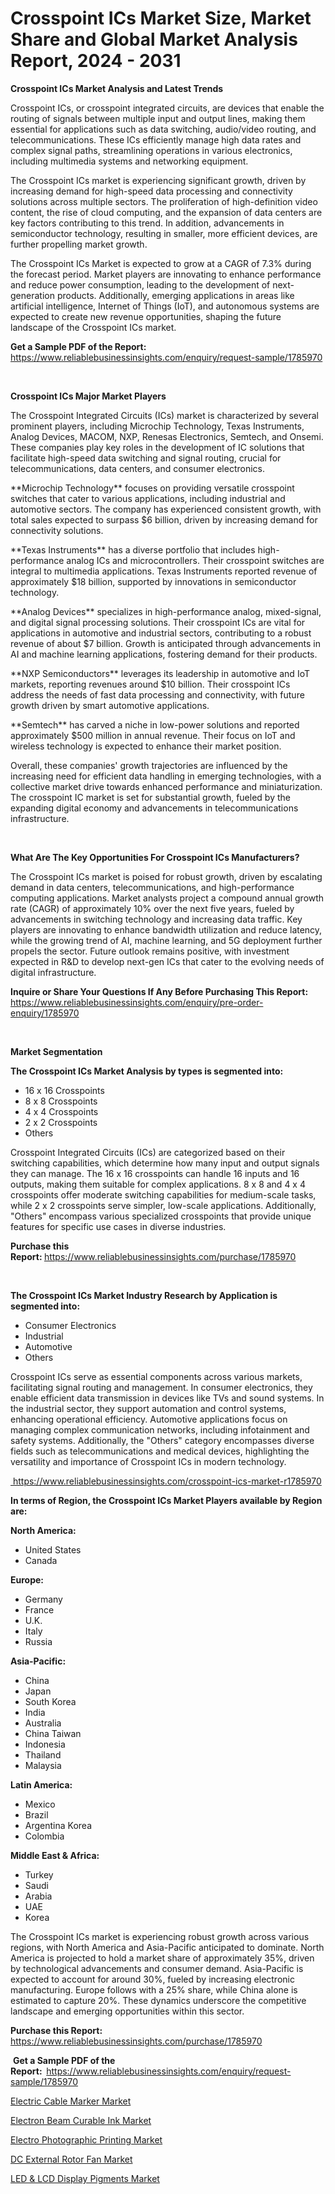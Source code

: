 <p><h1>Crosspoint ICs Market Size, Market Share and Global Market Analysis Report, 2024 - 2031</h1></p><p><strong>Crosspoint ICs Market Analysis and Latest Trends</strong></p>
<p><p>Crosspoint ICs, or crosspoint integrated circuits, are devices that enable the routing of signals between multiple input and output lines, making them essential for applications such as data switching, audio/video routing, and telecommunications. These ICs efficiently manage high data rates and complex signal paths, streamlining operations in various electronics, including multimedia systems and networking equipment.</p><p>The Crosspoint ICs market is experiencing significant growth, driven by increasing demand for high-speed data processing and connectivity solutions across multiple sectors. The proliferation of high-definition video content, the rise of cloud computing, and the expansion of data centers are key factors contributing to this trend. In addition, advancements in semiconductor technology, resulting in smaller, more efficient devices, are further propelling market growth.</p><p>The Crosspoint ICs Market is expected to grow at a CAGR of 7.3% during the forecast period. Market players are innovating to enhance performance and reduce power consumption, leading to the development of next-generation products. Additionally, emerging applications in areas like artificial intelligence, Internet of Things (IoT), and autonomous systems are expected to create new revenue opportunities, shaping the future landscape of the Crosspoint ICs market.</p></p>
<p><strong>Get a Sample PDF of the Report:&nbsp;</strong> <a href="https://www.reliablebusinessinsights.com/enquiry/request-sample/1785970?utm_campaign=57&utm_medium=2&utm_source=Github&utm_content=ia&utm_term=13102024&utm_id=crosspoint-ics">https://www.reliablebusinessinsights.com/enquiry/request-sample/1785970</a></p>
<p>&nbsp;</p>
<p><strong>Crosspoint ICs Major Market Players</strong></p>
<p><p>The Crosspoint Integrated Circuits (ICs) market is characterized by several prominent players, including Microchip Technology, Texas Instruments, Analog Devices, MACOM, NXP, Renesas Electronics, Semtech, and Onsemi. These companies play key roles in the development of IC solutions that facilitate high-speed data switching and signal routing, crucial for telecommunications, data centers, and consumer electronics.</p><p>**Microchip Technology** focuses on providing versatile crosspoint switches that cater to various applications, including industrial and automotive sectors. The company has experienced consistent growth, with total sales expected to surpass $6 billion, driven by increasing demand for connectivity solutions.</p><p>**Texas Instruments** has a diverse portfolio that includes high-performance analog ICs and microcontrollers. Their crosspoint switches are integral to multimedia applications. Texas Instruments reported revenue of approximately $18 billion, supported by innovations in semiconductor technology.</p><p>**Analog Devices** specializes in high-performance analog, mixed-signal, and digital signal processing solutions. Their crosspoint ICs are vital for applications in automotive and industrial sectors, contributing to a robust revenue of about $7 billion. Growth is anticipated through advancements in AI and machine learning applications, fostering demand for their products.</p><p>**NXP Semiconductors** leverages its leadership in automotive and IoT markets, reporting revenues around $10 billion. Their crosspoint ICs address the needs of fast data processing and connectivity, with future growth driven by smart automotive applications.</p><p>**Semtech** has carved a niche in low-power solutions and reported approximately $500 million in annual revenue. Their focus on IoT and wireless technology is expected to enhance their market position.</p><p>Overall, these companies' growth trajectories are influenced by the increasing need for efficient data handling in emerging technologies, with a collective market drive towards enhanced performance and miniaturization. The crosspoint IC market is set for substantial growth, fueled by the expanding digital economy and advancements in telecommunications infrastructure.</p></p>
<p>&nbsp;</p>
<p><strong>What Are The Key Opportunities For Crosspoint ICs Manufacturers?</strong></p>
<p><p>The Crosspoint ICs market is poised for robust growth, driven by escalating demand in data centers, telecommunications, and high-performance computing applications. Market analysts project a compound annual growth rate (CAGR) of approximately 10% over the next five years, fueled by advancements in switching technology and increasing data traffic. Key players are innovating to enhance bandwidth utilization and reduce latency, while the growing trend of AI, machine learning, and 5G deployment further propels the sector. Future outlook remains positive, with investment expected in R&D to develop next-gen ICs that cater to the evolving needs of digital infrastructure.</p></p>
<p><strong>Inquire or Share Your Questions If Any Before Purchasing This Report:</strong> <a href="https://www.reliablebusinessinsights.com/enquiry/pre-order-enquiry/1785970?utm_campaign=57&utm_medium=2&utm_source=Github&utm_content=ia&utm_term=13102024&utm_id=crosspoint-ics">https://www.reliablebusinessinsights.com/enquiry/pre-order-enquiry/1785970</a></p>
<p>&nbsp;</p>
<p><strong>Market Segmentation</strong></p>
<p><strong>The Crosspoint ICs Market Analysis by types is segmented into:</strong></p>
<p><ul><li>16 x 16 Crosspoints</li><li>8 x 8 Crosspoints</li><li>4 x 4 Crosspoints</li><li>2 x 2 Crosspoints</li><li>Others</li></ul></p>
<p><p>Crosspoint Integrated Circuits (ICs) are categorized based on their switching capabilities, which determine how many input and output signals they can manage. The 16 x 16 crosspoints can handle 16 inputs and 16 outputs, making them suitable for complex applications. 8 x 8 and 4 x 4 crosspoints offer moderate switching capabilities for medium-scale tasks, while 2 x 2 crosspoints serve simpler, low-scale applications. Additionally, "Others" encompass various specialized crosspoints that provide unique features for specific use cases in diverse industries.</p></p>
<p><strong>Purchase this Report:&nbsp;</strong><a href="https://www.reliablebusinessinsights.com/purchase/1785970?utm_campaign=57&utm_medium=2&utm_source=Github&utm_content=ia&utm_term=13102024&utm_id=crosspoint-ics">https://www.reliablebusinessinsights.com/purchase/1785970</a></p>
<p>&nbsp;</p>
<p><strong>The Crosspoint ICs Market Industry Research by Application is segmented into:</strong></p>
<p><ul><li>Consumer Electronics</li><li>Industrial</li><li>Automotive</li><li>Others</li></ul></p>
<p><p>Crosspoint ICs serve as essential components across various markets, facilitating signal routing and management. In consumer electronics, they enable efficient data transmission in devices like TVs and sound systems. In the industrial sector, they support automation and control systems, enhancing operational efficiency. Automotive applications focus on managing complex communication networks, including infotainment and safety systems. Additionally, the "Others" category encompasses diverse fields such as telecommunications and medical devices, highlighting the versatility and importance of Crosspoint ICs in modern technology.</p></p>
<p><a href="https://www.reliablebusinessinsights.com/crosspoint-ics-market-r1785970?utm_campaign=57&utm_medium=2&utm_source=Github&utm_content=ia&utm_term=13102024&utm_id=crosspoint-ics">&nbsp;https://www.reliablebusinessinsights.com/crosspoint-ics-market-r1785970</a></p>
<p><strong>In terms of Region, the Crosspoint ICs Market Players available by Region are:</strong></p>
<p>
    <p> <strong> North America: </strong>
        <ul>
            <li>United States</li>
            <li>Canada</li>
        </ul>
        </p> 
    <p> <strong> Europe: </strong>
        <ul>
            <li>Germany</li>
            <li>France</li>
            <li>U.K.</li>
            <li>Italy</li>
            <li>Russia</li>
        </ul>
        </p> 
    <p> <strong> Asia-Pacific: </strong>
        <ul>
            <li>China</li>
            <li>Japan</li>
            <li>South Korea</li>
            <li>India</li>
            <li>Australia</li>
            <li>China Taiwan</li>
            <li>Indonesia</li>
            <li>Thailand</li>
            <li>Malaysia</li>
        </ul>
        </p> 
    <p> <strong> Latin America: </strong>
        <ul>
            <li>Mexico</li>
            <li>Brazil</li>
            <li>Argentina Korea</li>
            <li>Colombia</li>
        </ul>
        </p> 
    <p> <strong> Middle East & Africa: </strong>
        <ul>
            <li>Turkey</li>
            <li>Saudi</li>
            <li>Arabia</li>
            <li>UAE</li>
            <li>Korea</li>
        </ul>
    </p>
    </p>
<p><p>The Crosspoint ICs market is experiencing robust growth across various regions, with North America and Asia-Pacific anticipated to dominate. North America is projected to hold a market share of approximately 35%, driven by technological advancements and consumer demand. Asia-Pacific is expected to account for around 30%, fueled by increasing electronic manufacturing. Europe follows with a 25% share, while China alone is estimated to capture 20%. These dynamics underscore the competitive landscape and emerging opportunities within this sector.</p></p>
<p><strong>Purchase this Report: </strong><a href="https://www.reliablebusinessinsights.com/purchase/1785970?utm_campaign=57&utm_medium=2&utm_source=Github&utm_content=ia&utm_term=13102024&utm_id=crosspoint-ics">https://www.reliablebusinessinsights.com/purchase/1785970</a></p>
<p>&nbsp;<strong>Get a Sample PDF of the Report:&nbsp;&nbsp;</strong><a href="https://www.reliablebusinessinsights.com/enquiry/request-sample/1785970?utm_campaign=57&utm_medium=2&utm_source=Github&utm_content=ia&utm_term=13102024&utm_id=crosspoint-ics">https://www.reliablebusinessinsights.com/enquiry/request-sample/1785970</a></p>
<p><strong></strong></p>
<p><p><a href="https://www.linkedin.com/pulse/global-electric-cable-marker-market-status-2024-2031-forecast-sruee?utm_campaign=57&utm_medium=2&utm_source=Github&utm_content=ia&utm_term=13102024&utm_id=crosspoint-ics">Electric Cable Marker Market</a></p><p><a href="https://www.linkedin.com/pulse/electron-beam-curable-ink-market-global-insights-sales-trends-zttxf?utm_campaign=57&utm_medium=2&utm_source=Github&utm_content=ia&utm_term=13102024&utm_id=crosspoint-ics">Electron Beam Curable Ink Market</a></p><p><a href="https://www.linkedin.com/pulse/decoding-electro-photographic-printing-market-signals-growth-3yoaf?utm_campaign=57&utm_medium=2&utm_source=Github&utm_content=ia&utm_term=13102024&utm_id=crosspoint-ics">Electro Photographic Printing Market</a></p><p><a href="https://github.com/haydee0czminge/Market-Research-Report-List-1/blob/main/dc-external-rotor-fan-market.md?utm_campaign=57&utm_medium=2&utm_source=Github&utm_content=ia&utm_term=13102024&utm_id=crosspoint-ics">DC External Rotor Fan Market</a></p><p><a href="https://github.com/lourdestd6bs/Market-Research-Report-List-1/blob/main/led-lcd-display-pigments-market.md?utm_campaign=57&utm_medium=2&utm_source=Github&utm_content=ia&utm_term=13102024&utm_id=crosspoint-ics">LED & LCD Display Pigments Market</a></p></p>